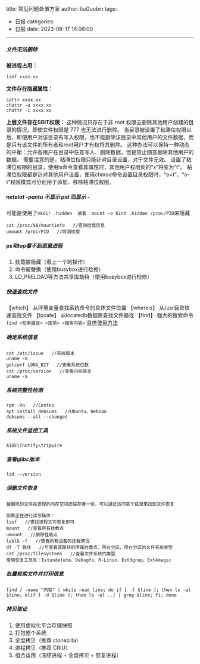 title: 常见问题处置方案
author: liuGuobin
tags:
  - 日报
categories:
  - 日报
date: 2023-08-17 16:08:00
---
##### 文件无法删除
**被进程占用：**
```
lsof xxxx.xx
```

**文件存在隐藏属性：**
```
sattr xxxx.xx
chattr -a xxxx.xx
chattr -i xxxx.xx
```

**上层文件存在SBIT权限：**
这种情况只存在于非 root 权限去删除其他用户创建的目录的情况，即使文件权限是 777 也无法进行删除。
当目录被设置了粘滞位权限以后，即便用户对该目录有写入权限，也不能删除该目录中其他用户的文件数据，而是只有该文件的所有者和root用户才有权将其删除。
这种办法可以保持一种动态的平衡：允许各用户在目录中任意写入、删除数据，但是禁止随意删除其他用户的数据。
需要注意的是，粘滞位权限只能针对目录设置，对于文件无效。
设置了粘滞位权限的目录，使用ls命令查看其属性时，其他用户权限处的“x”将变为“t”。
粘滞位权限都是针对其他用户设置，使用chmod命令设置目录权限时，“o+t”、“o-t”权限模式可分别用于添加、移除粘滞位权限。

##### netstat -pantu 不显示 pid  而显示 -
可能是使用了`mkdir .hidden  或者  mount -o bind .hidden /proc/PID`来隐藏
```
cat /proc/$$/mountinfo   //查询挂载信息
umount /proc/PID   //取消挂载
```

##### ps和top看不到恶意进程
1. 挂载被隐藏（看上一个的操作）
2. 命令被替换（使用busybox进行检修）
3. LD_PRELOAD等方法共享库劫持（使用busybox进行检修）

##### 快速查找文件
【which】
从环境变量查找系统命令的具体文件位置
【whereis】
从/usr目录快速查找文件
【locate】
从locatedb数据库查找文件路径
【find】
强大的搜索命令
` find <检索路径> <选项> <搜索内容> `
[具体使用方法](https://cloud.tencent.com/developer/article/1348438)

##### 确定系统信息
```
cat /etc/issue   //系统版本
uname -m
getconf LONG_BIT   //查看系统位数
cat /proc/version   //查看内核版本
uname -a
```

##### 系统完整性检测
```
rpm -Va   //Centos
apt install debsums   //Ubuntu、Debian
debsums --all --changed
```

##### 系统文件监控工具
```
AIDE\inotify\tripwire
```

##### 查看glibc版本
```
ldd --version
```

##### 误删文件恢复
```
被删除的文件在进程的内存空间还保存着一份，可以通过访问某个目录来找到文件恢复

如果正在进行读写操作：
lsof   //查找进程文件恢复即可
mount   //查看所有挂载点
umount   //删除挂载点
lsblk -f   //查看所有设备的挂载情况
df -T 路径   //可查看该路径的所属挂载点、所在分区、所在分区的文件系统类型
cat /proc/filesystems   //查看文件系统的类型
常用恢复工具有：Extundelete、Debugfs、R-Linux、Ext3grep、Ext4magic
```

##### 批量检索文件并打印信息
```
find / -name "内容" | while read line; do if [ -f $line ]; then ls -al $line; elif [ -d $line ]; then ls -al ../ | grep $line; fi; done
```

##### 拷贝取证
1. 使用虚拟化平台存储快照
2. 打包整个系统
3. 全盘拷贝（推荐 clonezilla）
4. 进程拷贝（推荐 CRIU）
5. 组合运用（冻结进程 + 全盘拷贝 + 恢复进程）